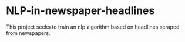 # NLP-in-newspaper-headlines
 This project seeks to train an nlp algorithm based on headlines scraped from newspapers.

